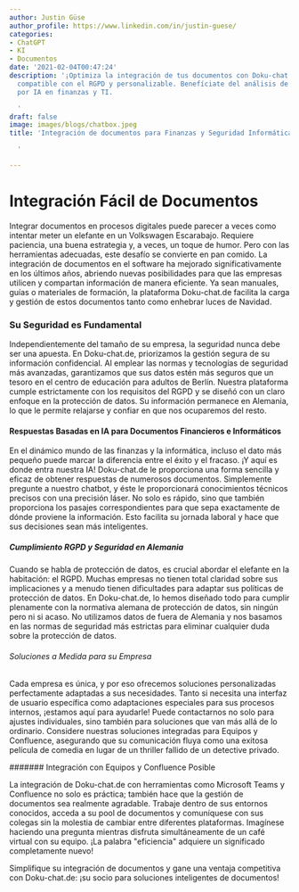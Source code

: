 ```yaml
---
author: Justin Güse
author_profile: https://www.linkedin.com/in/justin-guese/
categories:
- ChatGPT
- KI
- Documentos
date: '2021-02-04T00:47:24'
description: '¡Optimiza la integración de tus documentos con Doku-chat.de! Seguro,
  compatible con el RGPD y personalizable. Benefíciate del análisis de datos impulsado
  por IA en finanzas y TI.

  '
draft: false
image: images/blogs/chatbox.jpeg
title: 'Integración de documentos para Finanzas y Seguridad Informática en Dokuchat.de

  '

---
```

# Integración Fácil de Documentos

Integrar documentos en procesos digitales puede parecer a veces como intentar meter un elefante en un Volkswagen Escarabajo. Requiere paciencia, una buena estrategia y, a veces, un toque de humor. Pero con las herramientas adecuadas, este desafío se convierte en pan comido. La integración de documentos en el software ha mejorado significativamente en los últimos años, abriendo nuevas posibilidades para que las empresas utilicen y compartan información de manera eficiente. Ya sean manuales, guías o materiales de formación, la plataforma Doku-chat.de facilita la carga y gestión de estos documentos tanto como enhebrar luces de Navidad.

### Su Seguridad es Fundamental

Independientemente del tamaño de su empresa, la seguridad nunca debe ser una apuesta. En Doku-chat.de, priorizamos la gestión segura de su información confidencial. Al emplear las normas y tecnologías de seguridad más avanzadas, garantizamos que sus datos estén más seguros que un tesoro en el centro de educación para adultos de Berlín. Nuestra plataforma cumple estrictamente con los requisitos del RGPD y se diseñó con un claro enfoque en la protección de datos. Su información permanece en Alemania, lo que le permite relajarse y confiar en que nos ocuparemos del resto.

#### Respuestas Basadas en IA para Documentos Financieros e Informáticos

En el dinámico mundo de las finanzas y la informática, incluso el dato más pequeño puede marcar la diferencia entre el éxito y el fracaso. ¡Y aquí es donde entra nuestra IA! Doku-chat.de le proporciona una forma sencilla y eficaz de obtener respuestas de numerosos documentos. Simplemente pregunte a nuestro chatbot, y éste le proporcionará conocimientos técnicos precisos con una precisión láser. No solo es rápido, sino que también proporciona los pasajes correspondientes para que sepa exactamente de dónde proviene la información. Esto facilita su jornada laboral y hace que sus decisiones sean más inteligentes.

##### Cumplimiento RGPD y Seguridad en Alemania

Cuando se habla de protección de datos, es crucial abordar el elefante en la habitación: el RGPD. Muchas empresas no tienen total claridad sobre sus implicaciones y a menudo tienen dificultades para adaptar sus políticas de protección de datos. En Doku-chat.de, lo hemos diseñado todo para cumplir plenamente con la normativa alemana de protección de datos, sin ningún pero ni si acaso. No utilizamos datos de fuera de Alemania y nos basamos en las normas de seguridad más estrictas para eliminar cualquier duda sobre la protección de datos.

###### Soluciones a Medida para su Empresa

Cada empresa es única, y por eso ofrecemos soluciones personalizadas perfectamente adaptadas a sus necesidades. Tanto si necesita una interfaz de usuario específica como adaptaciones especiales para sus procesos internos, ¡estamos aquí para ayudarle! Puede contactarnos no solo para ajustes individuales, sino también para soluciones que van más allá de lo ordinario. Considere nuestras soluciones integradas para Equipos y Confluence, asegurando que su comunicación fluya como una exitosa película de comedia en lugar de un thriller fallido de un detective privado.

####### Integración con Equipos y Confluence Posible

La integración de Doku-chat.de con herramientas como Microsoft Teams y Confluence no solo es práctica; también hace que la gestión de documentos sea realmente agradable. Trabaje dentro de sus entornos conocidos, acceda a su pool de documentos y comuníquese con sus colegas sin la molestia de cambiar entre diferentes plataformas. Imagínese haciendo una pregunta mientras disfruta simultáneamente de un café virtual con su equipo. ¡La palabra "eficiencia" adquiere un significado completamente nuevo!

Simplifique su integración de documentos y gane una ventaja competitiva con Doku-chat.de: ¡su socio para soluciones inteligentes de documentos!
